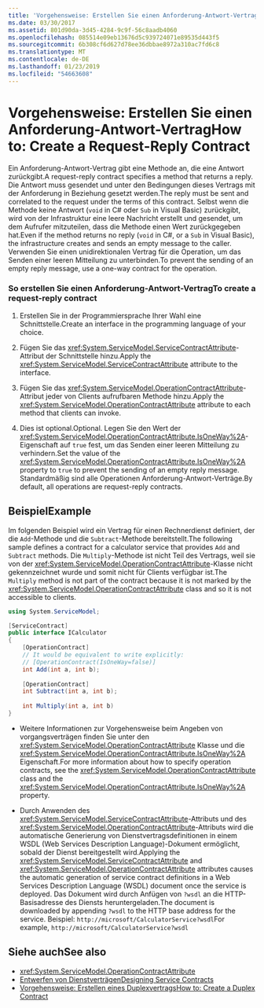 ```yaml
---
title: 'Vorgehensweise: Erstellen Sie einen Anforderung-Antwort-Vertrag'
ms.date: 03/30/2017
ms.assetid: 801d90da-3d45-4284-9c9f-56c8aadb4060
ms.openlocfilehash: 085514e09eb13676d5c939724071e89535d443f5
ms.sourcegitcommit: 6b308cf6d627d78ee36dbbae8972a310ac7fd6c8
ms.translationtype: MT
ms.contentlocale: de-DE
ms.lasthandoff: 01/23/2019
ms.locfileid: "54663608"
---
```

# <a name="how-to-create-a-request-reply-contract"></a><span data-ttu-id="1bc2d-102">Vorgehensweise: Erstellen Sie einen Anforderung-Antwort-Vertrag</span><span class="sxs-lookup"><span data-stu-id="1bc2d-102">How to: Create a Request-Reply Contract</span></span>
<span data-ttu-id="1bc2d-103">Ein Anforderung-Antwort-Vertrag gibt eine Methode an, die eine Antwort zurückgibt.</span><span class="sxs-lookup"><span data-stu-id="1bc2d-103">A request-reply contract specifies a method that returns a reply.</span></span> <span data-ttu-id="1bc2d-104">Die Antwort muss gesendet und unter den Bedingungen dieses Vertrags mit der Anforderung in Beziehung gesetzt werden.</span><span class="sxs-lookup"><span data-stu-id="1bc2d-104">The reply must be sent and correlated to the request under the terms of this contract.</span></span> <span data-ttu-id="1bc2d-105">Selbst wenn die Methode keine Antwort (`void` in C# oder `Sub` in Visual Basic) zurückgibt, wird von der Infrastruktur eine leere Nachricht erstellt und gesendet, um dem Aufrufer mitzuteilen, dass die Methode einen Wert zurückgegeben hat.</span><span class="sxs-lookup"><span data-stu-id="1bc2d-105">Even if the method returns no reply (`void` in C#, or a `Sub` in Visual Basic), the infrastructure creates and sends an empty message to the caller.</span></span> <span data-ttu-id="1bc2d-106">Verwenden Sie einen unidirektionalen Vertrag für die Operation, um das Senden einer leeren Mitteilung zu unterbinden.</span><span class="sxs-lookup"><span data-stu-id="1bc2d-106">To prevent the sending of an empty reply message, use a one-way contract for the operation.</span></span>  
  
### <a name="to-create-a-request-reply-contract"></a><span data-ttu-id="1bc2d-107">So erstellen Sie einen Anforderung-Antwort-Vertrag</span><span class="sxs-lookup"><span data-stu-id="1bc2d-107">To create a request-reply contract</span></span>  
  
1.  <span data-ttu-id="1bc2d-108">Erstellen Sie in der Programmiersprache Ihrer Wahl eine Schnittstelle.</span><span class="sxs-lookup"><span data-stu-id="1bc2d-108">Create an interface in the programming language of your choice.</span></span>  
  
2.  <span data-ttu-id="1bc2d-109">Fügen Sie das <xref:System.ServiceModel.ServiceContractAttribute>-Attribut der Schnittstelle hinzu.</span><span class="sxs-lookup"><span data-stu-id="1bc2d-109">Apply the <xref:System.ServiceModel.ServiceContractAttribute> attribute to the interface.</span></span>  
  
3.  <span data-ttu-id="1bc2d-110">Fügen Sie das <xref:System.ServiceModel.OperationContractAttribute>-Attribut jeder von Clients aufrufbaren Methode hinzu.</span><span class="sxs-lookup"><span data-stu-id="1bc2d-110">Apply the <xref:System.ServiceModel.OperationContractAttribute> attribute to each method that clients can invoke.</span></span>  
  
4.  <span data-ttu-id="1bc2d-111">Dies ist optional.</span><span class="sxs-lookup"><span data-stu-id="1bc2d-111">Optional.</span></span> <span data-ttu-id="1bc2d-112">Legen Sie den Wert der <xref:System.ServiceModel.OperationContractAttribute.IsOneWay%2A>-Eigenschaft auf `true` fest, um das Senden einer leeren Mitteilung zu verhindern.</span><span class="sxs-lookup"><span data-stu-id="1bc2d-112">Set the value of the <xref:System.ServiceModel.OperationContractAttribute.IsOneWay%2A> property to `true` to prevent the sending of an empty reply message.</span></span> <span data-ttu-id="1bc2d-113">Standardmäßig sind alle Operationen Anforderung-Antwort-Verträge.</span><span class="sxs-lookup"><span data-stu-id="1bc2d-113">By default, all operations are request-reply contracts.</span></span>  
  
## <a name="example"></a><span data-ttu-id="1bc2d-114">Beispiel</span><span class="sxs-lookup"><span data-stu-id="1bc2d-114">Example</span></span>  
 <span data-ttu-id="1bc2d-115">Im folgenden Beispiel wird ein Vertrag für einen Rechnerdienst definiert, der die `Add`-Methode und die `Subtract`-Methode bereitstellt.</span><span class="sxs-lookup"><span data-stu-id="1bc2d-115">The following sample defines a contract for a calculator service that provides `Add` and `Subtract` methods.</span></span> <span data-ttu-id="1bc2d-116">Die `Multiply`-Methode ist nicht Teil des Vertrags, weil sie von der <xref:System.ServiceModel.OperationContractAttribute>-Klasse nicht gekennzeichnet wurde und somit nicht für Clients verfügbar ist.</span><span class="sxs-lookup"><span data-stu-id="1bc2d-116">The `Multiply` method is not part of the contract because it is not marked by the <xref:System.ServiceModel.OperationContractAttribute> class and so it is not accessible to clients.</span></span>  
  
```csharp
using System.ServiceModel;

[ServiceContract]
public interface ICalculator
{
    [OperationContract]
    // It would be equivalent to write explicitly:
    // [OperationContract(IsOneWay=false)]
    int Add(int a, int b);
    
    [OperationContract]
    int Subtract(int a, int b);
    
    int Multiply(int a, int b)
}
```
  
-   <span data-ttu-id="1bc2d-117">Weitere Informationen zur Vorgehensweise beim Angeben von vorgangsverträgen finden Sie unter den <xref:System.ServiceModel.OperationContractAttribute> Klasse und die <xref:System.ServiceModel.OperationContractAttribute.IsOneWay%2A> Eigenschaft.</span><span class="sxs-lookup"><span data-stu-id="1bc2d-117">For more information about how to specify operation contracts, see the <xref:System.ServiceModel.OperationContractAttribute> class and the <xref:System.ServiceModel.OperationContractAttribute.IsOneWay%2A> property.</span></span>  
  
-   <span data-ttu-id="1bc2d-118">Durch Anwenden des <xref:System.ServiceModel.ServiceContractAttribute>-Attributs und des <xref:System.ServiceModel.OperationContractAttribute>-Attributs wird die automatische Generierung von Dienstvertragsdefinitionen in einem WSDL (Web Services Description Language)-Dokument ermöglicht, sobald der Dienst bereitgestellt wird.</span><span class="sxs-lookup"><span data-stu-id="1bc2d-118">Applying the <xref:System.ServiceModel.ServiceContractAttribute> and <xref:System.ServiceModel.OperationContractAttribute> attributes causes the automatic generation of service contract definitions in a Web Services Description Language (WSDL) document once the service is deployed.</span></span> <span data-ttu-id="1bc2d-119">Das Dokument wird durch Anfügen von `?wsdl` an die HTTP-Basisadresse des Diensts heruntergeladen.</span><span class="sxs-lookup"><span data-stu-id="1bc2d-119">The document is downloaded by appending `?wsdl` to the HTTP base address for the service.</span></span> <span data-ttu-id="1bc2d-120">Beispiel: `http://microsoft/CalculatorService?wsdl`</span><span class="sxs-lookup"><span data-stu-id="1bc2d-120">For example, `http://microsoft/CalculatorService?wsdl`</span></span>  
  
## <a name="see-also"></a><span data-ttu-id="1bc2d-121">Siehe auch</span><span class="sxs-lookup"><span data-stu-id="1bc2d-121">See also</span></span>
- <xref:System.ServiceModel.OperationContractAttribute>
- [<span data-ttu-id="1bc2d-122">Entwerfen von Dienstverträgen</span><span class="sxs-lookup"><span data-stu-id="1bc2d-122">Designing Service Contracts</span></span>](../../../../docs/framework/wcf/designing-service-contracts.md)
- [<span data-ttu-id="1bc2d-123">Vorgehensweise: Erstellen eines Duplexvertrags</span><span class="sxs-lookup"><span data-stu-id="1bc2d-123">How to: Create a Duplex Contract</span></span>](../../../../docs/framework/wcf/feature-details/how-to-create-a-duplex-contract.md)
